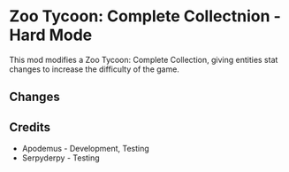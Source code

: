 # Zoo Tycoon: Complete Collectnion - Hard Mode

This mod modifies a Zoo Tycoon: Complete Collection, giving entities stat changes to increase the difficulty of the game.

## Changes

## Credits

- Apodemus - Development, Testing
- Serpyderpy - Testing